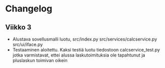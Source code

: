 # Changelog

## Viikko 3
- Alustava sovellusmalli luotu, src/index.py src/services/calcservice.py src/ui/iface.py
- Testaaminen aloitettu.  Kaksi testiä luotu tiedostoon calcservice_test.py jotka varmistavat, ettei alussa laskutoimituksia ole tapahtunut ja pluslaskun toimivan oikein
